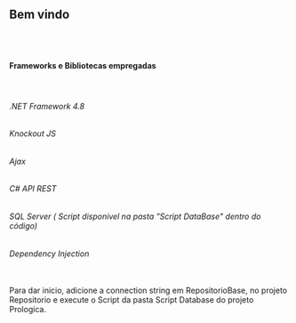   <h2>Bem vindo</h2>
  <br /><br />
  <h4>Frameworks e Bibliotecas empregadas</h4>
  <br />
  <h6>.NET Framework 4.8</h6>
  <h6>Knockout JS</h6>
  <h6>Ajax</h6>
  <h6>C# API REST</h6>
  <h6>SQL Server ( Script disponivel na pasta "Script DataBase" dentro do código)</h6>
  <h6>Dependency Injection</h6>
  <br />
  <label> Para dar inicio, adicione a connection string em RepositorioBase, no projeto Repositorio e execute o Script da pasta Script Database do projeto Prologica.</label>
